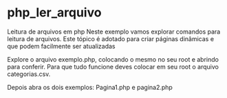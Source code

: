 # php_ler_arquivo
Leitura de arquivos em php
Neste exemplo vamos explorar comandos para leitura de arquivos. Este tópico é adotado para criar páginas dinâmicas e que podem facilmente ser atualizadas

Explore o arquivo exemplo.php, colocando o mesmo no seu root e abrindo para conferir. Para que tudo funcione deves colocar em seu root o arquivo categorias.csv.

Depois abra os dois exemplos: Pagina1.php e pagina2.php


